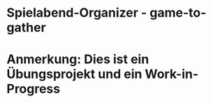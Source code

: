 
# Spielabend-Organizer - game-to-gather

# Anmerkung: Dies ist ein Übungsprojekt und ein Work-in-Progress
